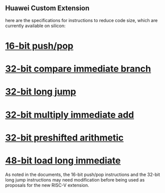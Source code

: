 Huawei Custom Extension
-----------------------

here are the specifications for instructions to reduce code size, which are currently available on silicon:

# [16-bit push/pop](https://github.com/riscv/riscv-code-size-reduction/blob/master/proposals/Huawei%20Custom%20Extension/riscv_push_pop_extension.rst)
# [32-bit compare immediate branch](https://github.com/riscv/riscv-code-size-reduction/blob/master/proposals/Huawei%20Custom%20Extension/riscv_condbr_imm_extension.rst)
# [32-bit long jump](https://github.com/riscv/riscv-code-size-reduction/blob/master/proposals/Huawei%20Custom%20Extension/riscv_longjump_extension.rst)
# [32-bit multiply immediate add](https://github.com/riscv/riscv-code-size-reduction/blob/master/proposals/Huawei%20Custom%20Extension/riscv_muladd_extension.rst)
# [32-bit preshifted arithmetic](https://github.com/riscv/riscv-code-size-reduction/blob/master/proposals/Huawei%20Custom%20Extension/riscv_preshifted_arithmetic.rst)
# [48-bit load long immediate](https://github.com/riscv/riscv-code-size-reduction/blob/master/proposals/Huawei%20Custom%20Extension/riscv_LLI_extension.rst)

As noted in the documents, the 16-bit push/pop instructions and the 32-bit long jump instructions may need modification before being used as proposals for the new RISC-V extension.
